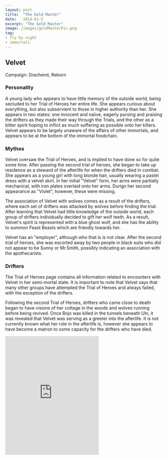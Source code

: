 ```yaml
---
layout: post
title:  "The Gold Master"
date:   2014-01-5
excerpt: "The Gold Master"
image: /images/goldMasterPic.png
tag:
- fly by night
- immortals
---
```


## Velvet
Campaign: Drachend, Reborn

### Personality
A young lady who appears to have little memory of the outside world, being secluded to her Trial of Heroes her entire life. She appears curious about everything, but also subservient to those in higher authority than her. She appears in two states: one innocent and naiive, eagerly pursing and praising the drifters as they made their way through the Trials, and the other as a bitter spirit hoping to inflict as much suffering as possible onto her killers. Velvet appears to be largely unaware of the affairs of other immortals, and appears to be at the bottom of the immortal foodchain.

### Mythos
Velvet oversaw the Trial of Heroes, and is implied to have done so for quite some time. After passing the second trial of heroes, she began to take up residence as a steward of the afterlife for when the drifters died in combat. She appears as a young girl with long blonde hair, usually wearing a pastel dress with a velvet skirt. In her initial "Velvet" form, her arms were partially mechanical, with iron plates overlaid onto her arms. Durign her second appearance as "Violet", however, these were missing.

The association of Velvet with wolves comes as a result of the drifters, where each set of drifters was attacked by wolves before finding the trial. After learning that Velvet had little knowledge of the outside world, each group of drifters individually decided to gift her wolf teeth. As a result, Velvet's spirit is represented with a blue ghost wolf, and she has the ability to summon Feast Beasts which are friendly towards her.

Velvet has an "employer", although who that is is not clear. After the second trial of heroes, she was escorted away by two people in black suits who did not appear to be Sunny or Mr.Smith, possibly indicating an association with the apothecarists.

### Drifters
The Trial of Heroes page contains all information related to encounters with Velvet in her semi-mortal state. It is important to note that Velvet says that many other groups have attempted the Trial of Heroes and always failed, with the exception of the drifters.

Following the second Trial of Heroes, drifters who came close to death began to have visions of her cottage in the woods and wolves running before being revived. Once Bojo was killed in the tunnels beneath Uln, it was revealed that Velvet was serving as a greeter into the afterlife. It is not currently known what her role in the afterlife is, however she appears to have become a matron to some capacity for the drifters who have died.

<iframe src="https://open.spotify.com/embed/user/isittooshortornotavailable/playlist/3p5VjjX19O2NXLGf6aXntq" width="300" height="380" frameborder="0" allowtransparency="true" allow="encrypted-media"></iframe>

